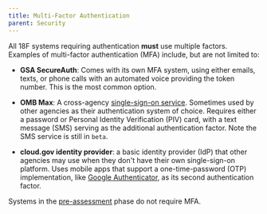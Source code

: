 ```yaml
---
title: Multi-Factor Authentication
parent: Security
---
```


All 18F systems requiring authentication **must** use multiple factors. Examples of multi-factor authentication (MFA) include, but are not limited to:

* **GSA SecureAuth**: Comes with its own MFA system, using either emails, texts, or phone calls with an automated voice providing the token number. This is the most common option.

* **OMB Max**: A cross-agency [single-sign-on service](https://max.gov/). Sometimes used by other agencies as their authentication system of choice. Requires either a password or Personal Identity Verification (PIV) card, with a text message (SMS) serving as the additional authentication factor. Note the SMS service is still in `beta`.

* **cloud.gov identity provider**: a basic identity provider (IdP) that other agencies may use when they don't have their own single-sign-on platform. Uses mobile apps that support a one-time-password (OTP) implementation, like [Google Authenticator](https://en.wikipedia.org/wiki/Google_Authenticator), as its second authentication factor.

Systems in the [pre-assessment](../../ato/types/#conditions-for-pre-assessment) phase do not require MFA.
